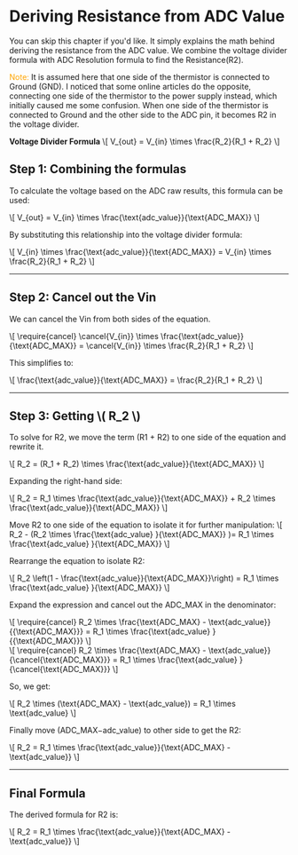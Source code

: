 # Deriving Resistance from ADC Value

You can skip this chapter if you'd like. It simply explains the math behind deriving the resistance from the ADC value.  We combine the voltage divider formula with ADC Resolution formula to find the Resistance(R2). 

<span style="color:orange">Note:</span> It is assumed here that one side of the thermistor is connected to Ground (GND). I noticed that some online articles do the opposite, connecting one side of the thermistor to the power supply instead, which initially caused me some confusion.  When one side of the thermistor is connected to Ground and the other side to the ADC pin, it becomes R2 in the voltage divider.


<!-- 
**ADC voltage calculation formula**
\\[
V_{out} = {{V_{in}}} \times \frac{\text{adc_value}}{\text{ADC_MAX}}
\\] -->

**Voltage Divider Formula**
\\[
V_{out} = V_{in} \times \frac{R_2}{R_1 + R_2}
\\]


## Step 1: Combining the formulas

To calculate the voltage based on the ADC raw results, this formula can be used:

\\[
V_{out} = V_{in} \\times \\frac{\\text{adc_value}}{\\text{ADC_MAX}}
\\]

By substituting this relationship into the voltage divider formula:

\\[
V_{in} \\times \\frac{\\text{adc_value}}{\\text{ADC_MAX}} = V_{in} \\times \\frac{R_2}{R_1 + R_2}
\\]

---

## Step 2: Cancel out the Vin

We can cancel the Vin from both sides of the equation.

\\[
\require{cancel}
\cancel{V_{in}} \times \frac{\text{adc_value}}{\text{ADC_MAX}} = \cancel{V_{in}} \times \frac{R_2}{R_1 + R_2}
\\]

This simplifies to:

\\[
\\frac{\\text{adc_value}}{\\text{ADC_MAX}} = \\frac{R_2}{R_1 + R_2}
\\]

---

## Step 3: Getting \\( R_2 \\)

To solve for R2, we move the term (R1 + R2) to one side of the equation and rewrite it.

\\[
R_2 = (R_1 + R_2) \\times  \\frac{\\text{adc_value}}{\\text{ADC_MAX}} 
\\]

Expanding the right-hand side:

\\[
R_2 =  R_1 \\times \\frac{\\text{adc_value}}{\\text{ADC_MAX}} + R_2 \\times \\frac{\\text{adc_value}}{\\text{ADC_MAX}} 
\\]

Move R2 to one side of the equation to isolate it for further manipulation:
\\[
R_2 - (R_2 \\times \\frac{\\text{adc_value} }{\\text{ADC_MAX}} )= R_1  \\times \\frac{\\text{adc_value} }{\\text{ADC_MAX}}
\\]

Rearrange the equation to isolate R2:

\\[
R_2 \\left(1 - \\frac{\\text{adc_value}}{\\text{ADC_MAX}}\\right) = R_1 \\times \\frac{\\text{adc_value} }{\\text{ADC_MAX}} 
\\]

Expand the expression and cancel out the ADC_MAX in the denominator:

\\[
\require{cancel}
R_2 \\times \\frac{\\text{ADC_MAX} - \\text{adc_value}}{{\text{ADC_MAX}}} = R_1 \\times \\frac{\\text{adc_value} }{{\text{ADC_MAX}}} 
\\]
<br/>
\\[
\require{cancel}
R_2 \\times \\frac{\\text{ADC_MAX} - \\text{adc_value}}{\\cancel{\text{ADC_MAX}}} = R_1 \\times \\frac{\\text{adc_value} }{\\cancel{\text{ADC_MAX}}} 
\\]

So, we get:

\\[
R_2 \\times (\\text{ADC_MAX} - \\text{adc_value}) = R_1 \\times \\text{adc_value} 
\\]

Finally move (ADC_MAX−adc_value) to other side to get the R2:

\\[
R_2 = R_1 \times \\frac{\\text{adc_value}}{\\text{ADC_MAX} - \\text{adc_value}}
\\]

---

## Final Formula

The derived formula for R2 is:

\\[
R_2 = R_1 \times \\frac{\\text{adc_value}}{\\text{ADC_MAX} - \\text{adc_value}}
\\]

